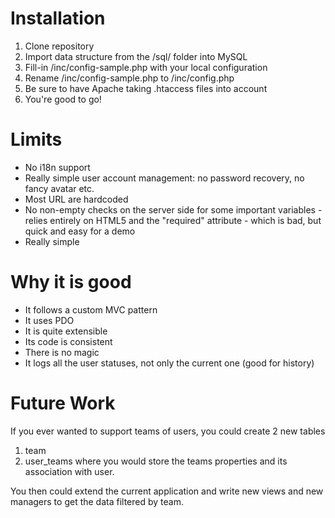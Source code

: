 # Installation

1. Clone repository
2. Import data structure from the /sql/ folder into MySQL
3. Fill-in /inc/config-sample.php with your local configuration
4. Rename /inc/config-sample.php to /inc/config.php
5. Be sure to have Apache taking .htaccess files into account
6. You're good to go!

# Limits

* No i18n support
* Really simple user account management: no password recovery, no fancy avatar etc.
* Most URL are hardcoded
* No non-empty checks on the server side for some important variables - relies entirely on HTML5 and the "required" attribute - which is bad, but quick and easy for a demo
* Really simple

# Why it is good

* It follows a custom MVC pattern
* It uses PDO
* It is quite extensible
* Its code is consistent
* There is no magic
* It logs all the user statuses, not only the current one (good for history)

# Future Work

If you ever wanted to support teams of users, you could create 2 new tables
1. team
2. user_teams
where you would store the teams properties and its association with user.

You then could extend the current application and write new views and new managers to get the data filtered by team.
